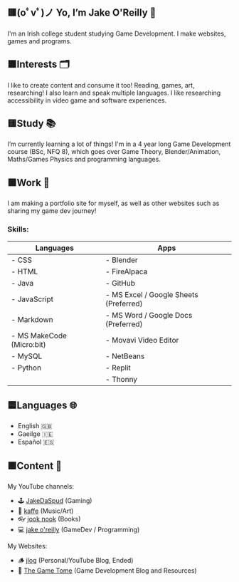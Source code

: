 ## 🟥(oﾟvﾟ)ノ Yo, I’m Jake O'Reilly 🥐
I'm an Irish college student studying Game Development. I make websites, games and programs.

## 🟧Interests 🗂
I like to create content and consume it too! Reading, games, art, researching! I also learn and speak multiple languages. I like researching accessibility in video game and software experiences.

## 🟨Study 📚
I’m currently learning a lot of things! I'm in a 4 year long Game Development course (BSc, NFQ 8), which goes over Game Theory, Blender/Animation, Maths/Games Physics and programming languages.

## 🟩Work 💾
I am making a portfolio site for myself, as well as other websites such as sharing my game dev journey!
### Skills:
| Languages | Apps |
| --------- | --------- |
| - CSS | - Blender |
| - HTML | - FireAlpaca |
| - Java | - GitHub |
| - JavaScript | - MS Excel / Google Sheets (Preferred) |
| - Markdown | - MS Word / Google Docs (Preferred) |
| - MS MakeCode (Micro:bit) | - Movavi Video Editor |
| - MySQL | - NetBeans |
| - Python | - Replit |
| | - Thonny |

## 🟦Languages 🌐
- English 🇬🇧
- Gaeilge 🇮🇪
- Español 🇪🇸

## 🟪Content 🎥
My YouTube channels:
- 🕹 [JakeDaSpud](https://www.youtube.com/c/JakeDaSpud) (Gaming)
- 🎸 [kaffe](https://www.youtube.com/channel/UCDp3saAbnoUOpmQgHzvdKhw) (Music/Art)
- 👓 [jook nook](https://www.youtube.com/channel/UCH7QJbiY1Gq4aXuSy5saTRw) (Books)
- 💻 [jake o'reilly](https://www.youtube.com/@jakeoreilly/featured) (GameDev / Programming)

My Websites:
- 🪵 [jlog](https://jlog.jakedaspud.repl.co/) (Personal/YouTube Blog, Ended)
- 📖 [The Game Tome](https://the-game-tome.jakedaspud.repl.co/) (Game Development Blog and Resources)
   
<!---
JakeDaSpud/JakeDaSpud is a ✨ special ✨ repository because its `README.md` (this file) appears on your GitHub profile.
You can click the Preview link to take a look at your changes.
--->
